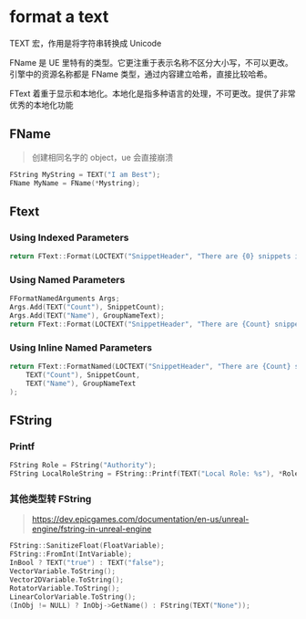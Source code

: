 # format a text

TEXT 宏，作用是将字符串转换成 Unicode

FName 是 UE 里特有的类型。它更注重于表示名称不区分大小写，不可以更改。引擎中的资源名称都是 FName 类型，通过内容建立哈希，直接比较哈希。

FText 着重于显示和本地化。本地化是指多种语言的处理，不可更改。提供了非常优秀的本地化功能

## FName

> 创建相同名字的 object，ue 会直接崩溃

```cpp
FString MyString = TEXT("I am Best");
FName MyName = FName(*Mystring);
```

## Ftext

### Using Indexed Parameters

```cpp
return FText::Format(LOCTEXT("SnippetHeader", "There are {0} snippets in group {1}"), SnippetCount, GroupNameText);
```

### Using Named Parameters

```cpp
FFormatNamedArguments Args;
Args.Add(TEXT("Count"), SnippetCount);
Args.Add(TEXT("Name"), GroupNameText);
return FText::Format(LOCTEXT("SnippetHeader", "There are {Count} snippets in group {Name}"), Args);
```

### Using Inline Named Parameters

```cpp
return FText::FormatNamed(LOCTEXT("SnippetHeader", "There are {Count} snippets in group {Name}"),
	TEXT("Count"), SnippetCount,
	TEXT("Name"), GroupNameText
);
```

## FString

### Printf

```cpp
FString Role = FString("Authority");
FString LocalRoleString = FString::Printf(TEXT("Local Role: %s"), *Role); // Role 前面的 * 号用于转换成C风格字符串
```

### 其他类型转 FString

> https://dev.epicgames.com/documentation/en-us/unreal-engine/fstring-in-unreal-engine

```cpp
FString::SanitizeFloat(FloatVariable);
FString::FromInt(IntVariable);
InBool ? TEXT("true") : TEXT("false");
VectorVariable.ToString();
Vector2DVariable.ToString();
RotatorVariable.ToString();
LinearColorVariable.ToString();
(InObj != NULL) ? InObj->GetName() : FString(TEXT("None"));
```
